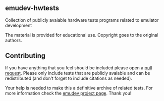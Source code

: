 emudev-hwtests
-----------
Collection of publicly avaiable hardware tests programs related to emulator development


The material is provided for educational use. Copyright goes to the original authors.


Contributing
------------
If you have anything that you feel should be included please open a [pull request](https://help.github.com/articles/about-pull-requests). Please only include tests that are publicly avaiable and can be redistributed (and don't forget to include citations as needed).

Your help is needed to make this a definitive archive of related tests. For more information check the [emudev project page](http://emudev.org/). Thank you!

